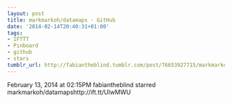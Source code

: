 ```yaml
---
layout: post
title: markmarkoh/datamaps · GitHub
date: '2014-02-14T20:40:31+01:00'
tags:
- IFTTT
- Pinboard
- github
- stars
tumblr_url: http://fabiantheblind.tumblr.com/post/76653927715/markmarkoh-datamaps-github
---
```

February 13, 2014 at 02:15PM
fabiantheblind starred markmarkoh/datamapshttp://ift.tt/UlwMWU
